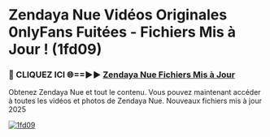 # Zendaya Nue Vidéos Originales 0nlyFans Fuitées - Fichiers Mis à Jour ! (1fd09)

<h3>🔴 CLIQUEZ ICI 🌐==►► <a href="https://tinyurl.com/2pmr4ezf" rel="nofollow">Zendaya Nue Fichiers Mis à Jour</a></h3>

Obtenez Zendaya Nue et tout le contenu. Vous pouvez maintenant accéder à toutes les vidéos et photos de Zendaya Nue. Nouveaux fichiers mis à jour 2025

[![1fd09](https://i.imgur.com/6SNvagu.gif)](https://tinyurl.com/2pmr4ezf)
